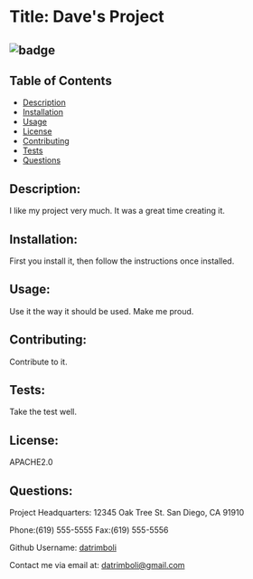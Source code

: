 
     
# Title: Dave's Project     
 ![badge](https://img.shields.io/badge/license-APACHE2.0-blue.svg)                             
-------

## Table of Contents 


- [Description](#description)
- [Installation](#installation)
- [Usage](#usage)
- [License](#license)
- [Contributing](#contributing)
- [Tests](#tests)
- [Questions](#questions)


## Description: 
I like my project very much.  It was a great time creating it. 




## Installation: 
First you install it, then follow the instructions once installed.




## Usage:
 Use it the way it should be used. Make me proud. 




## Contributing: 
Contribute to it. 




## Tests: 
Take the test well. 




## License: 
APACHE2.0




## Questions:

Project Headquarters:
12345 Oak Tree St.
San Diego, CA 91910

Phone:(619) 555-5555
Fax:(619) 555-5556

Github Username: [datrimboli](https://github.com/datrimboli) 

Contact me via email at: datrimboli@gmail.com 